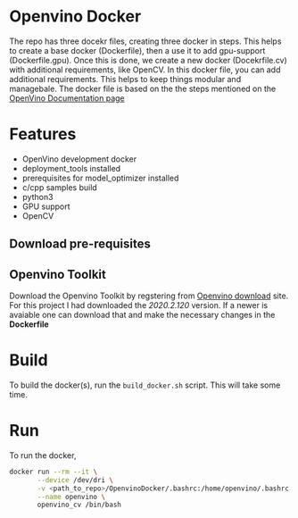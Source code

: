 # Openvino Docker 
The repo has three docekr files, creating three docker in steps. This helps to create a base docker (Dockerfile), then a use it to add gpu-support (Dockerfile.gpu). Once this is done, we create a new docker (Docekrfile.cv) with additional requirements, like OpenCV. In this docker file, you can add additional requirements. This helps to keep things modular and managebale. The docker file is based on the the steps mentioned on the [OpenVino Documentation page](https://docs.openvinotoolkit.org/latest/_docs_install_guides_installing_openvino_docker_linux.html)


# Features
 - OpenVino development docker 
 - deployment_tools installed
 - prerequisites for model_optimizer installed
 - c/cpp samples build
 - python3
 - GPU support 
 - OpenCV

## Download pre-requisites 
 ## Openvino Toolkit
 Download the Openvino Toolkit by regstering from  [Openvino download](https://software.intel.com/en-us/openvino-toolkit/choose-download/) site. For this project I had downloaded the *2020.2.120* version. If a newer is avaiable one can download that and make the necessary changes in the **Dockerfile** 
 
 # Build 
 To build the docker(s), run the ```build_docker.sh``` script. This will take some time. 
 # Run
 To run the docker, 
 ```bash
 docker run --rm --it \
        --device /dev/dri \
        -v <path_to_repo>/OpenvinoDocker/.bashrc:/home/openvino/.bashrc \
        --name openvino \
        openvino_cv /bin/bash
 ```
